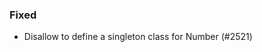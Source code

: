 <!--
### Internal
### Changed
### Added
### Removed
### Deprecated
### Performance
-->

### Fixed

- Disallow to define a singleton class for Number (#2521)
